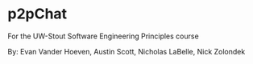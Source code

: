 # p2pChat
For the UW-Stout Software Engineering Principles course

By: Evan Vander Hoeven, Austin Scott, Nicholas LaBelle, Nick Zolondek